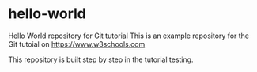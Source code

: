 # hello-world
Hello World repository for Git tutorial
This is an example repository for the Git tutoial on https://www.w3schools.com

This repository is built step by step in the tutorial testing.

